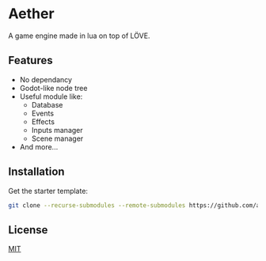 
# Aether

A game engine made in lua on top of LÖVE.


## Features

- No dependancy
- Godot-like node tree
- Useful module like:
    - Database
    - Events
    - Effects
    - Inputs manager
    - Scene manager
- And more...


## Installation

Get the starter template:
```bash
git clone --recurse-submodules --remote-submodules https://github.com/azokal/Aether-Starter-Template.git
```
## License

[MIT](https://choosealicense.com/licenses/mit/)
